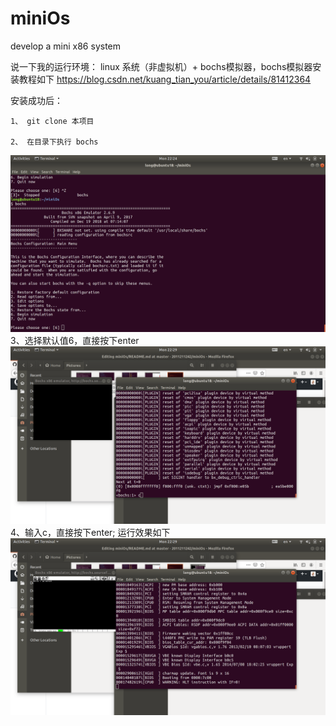 # miniOs
develop a mini x86 system 

说一下我的运行环境： linux 系统（非虚拟机）+ bochs模拟器，bochs模拟器安装教程如下
https://blog.csdn.net/kuang_tian_you/article/details/81412364

安装成功后： 
  
	1、 git clone 本项目
  
	2、 在目录下执行 bochs 
   ![启动bochs](./image/bochs_step1.png)
    3、选择默认值6，直接按下enter
   ![启动bochs](./image/bochs_step2.png)
    4、输入c，直接按下enter; 运行效果如下
   ![启动bochs](./image/bochs_step3.png)


